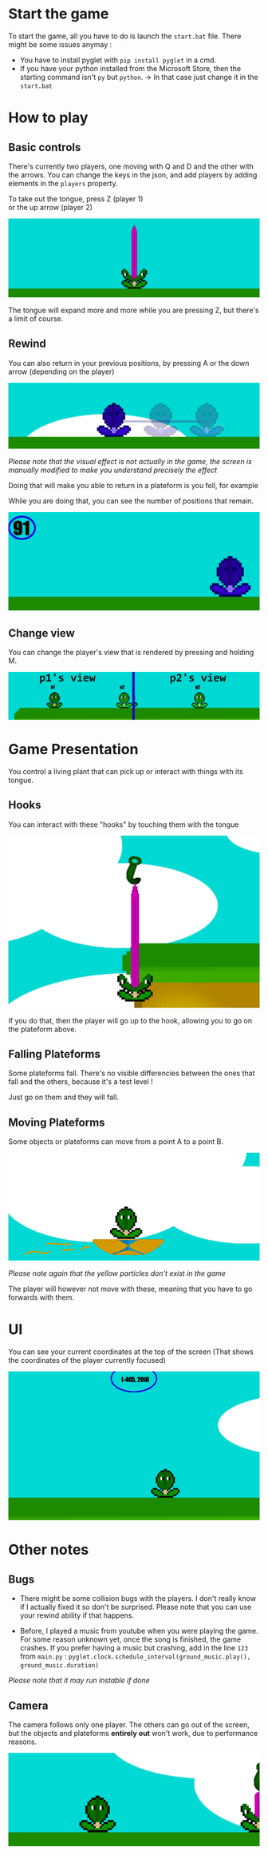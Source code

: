 # Start the game

To start the game, all you have to do is launch the `start.bat` file.
There might be some issues anymay :

- You have to install pyglet with `pip install pyglet` in a cmd.
- If you have your python installed from the Microsoft Store, then the starting command isn't `py` but `python`.
  -> In that case just change it in the `start.bat`

# How to play

## Basic controls

There's currently two players, one moving with Q and D and the other with the arrows.
You can change the keys in the json, and add players by adding elements in the `players` property.

To take out the tongue, press Z (player 1) \
or the up arrow (player 2)

![Player taking out the tongue](sources/readme_images/tongue.png)

The tongue will expand more and more while you are pressing Z, but there's a limit of course.

## Rewind

You can also return in your previous positions, by pressing A or the down arrow (depending on the player)

![Player using rewind](sources/readme_images/rewind.png)

*Please note that the visual effect is not actually in the game, the screen is manually modified to make you understand precisely the effect*

Doing that will make you able to return in a plateform is you fell, for example

While you are doing that, you can see the number of positions that remain.

![The UI of rewind](sources/readme_images/UI_rewind.png)

## Change view

You can change the player's view that is rendered by pressing and holding M.

![View comparing image](sources/readme_images/view.png)

# Game Presentation

You control a living plant that can pick up or interact with things with its tongue.

## Hooks

You can interact with these "hooks" by touching them with the tongue

![Player using a hook](sources/readme_images/hook.png)

If you do that, then the player will go up to the hook, allowing you to go on the plateform above.

## Falling Plateforms

Some plateforms fall. There's no visible differencies between the ones that fall and the others, because it's a test level !

Just go on them and they will fall.

## Moving Plateforms

Some objects or plateforms can move from a point A to a point B.

![Player on a moving plateform.](sources/readme_images/moving.png)

*Please note again that the yellow particles don't exist in the game*

The player will however not move with these, meaning that you have to go forwards with them.

# UI

You can see your current coordinates at the top of the screen (That shows the coordinates of the player currently focused)

![Coordinates UI](sources/readme_images/coords.png)

# Other notes

## Bugs

- There might be some collision bugs with the players. I don't really know if I actually fixed it so don't be surprised. Please note that you can use your rewind ability if that happens.

- Before, I played a music from youtube when you were playing the game. For some reason unknown yet, once the song is finished, the game crashes. If you prefer having a music but crashing, add in the line `123` from `main.py` :
`pyglet.clock.schedule_interval(ground_music.play(), ground_music.duration)`

*Please note that it may run instable if done*

## Camera

The camera follows only one player. The others can go out of the screen, but the objects and plateforms **entirely out** won't work, due to performance reasons.

![Player2 out of the screen.](sources/readme_images/out_screen.png)